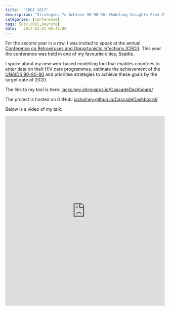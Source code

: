 ```yaml
---
title:  "CROI 2017"
description: "Strategies To Achieve 90-90-90: Modeling Insights From Zimbabwe"
categories: [conference]
tags: [HIV,CROI,keynote]
date:   2017-02-21 09:41:00
---
```


For the second year in a row, I was invited to speak at the annual [Conference on Retroviruses and Opportunistic Infections (CROI)](http://www.croiconference.org/). This year the conference was held in one of my favourite cities, Seattle.

I spoke about my new web-based modelling tool that enables countries to enter data on their HIV care programmes, estimate the achievement of the [UNAIDS 90-90-90](http://www.unaids.org/en/resources/documents/2014/90-90-90) and prioritise strategies to achieve these goals by the target date of 2020.

The link to my tool is here: [jackolney.shinyapps.io/CascadeDashboard/](https://jackolney.shinyapps.io/CascadeDashboard/)

The project is hosted on GitHub: [jackolney.github.io/CascadeDashboard/](https://jackolney.github.io/CascadeDashboard/)

Below is a video of my talk:

<iframe width="100%" height="600" src="http://www.croiwebcasts.org/console/player/33591?mediaType=slideVideo" frameborder="0" allowfullscreen></iframe>
